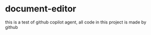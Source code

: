 # document-editor
this is a test of github copilot agent, all code in this project is made by github
